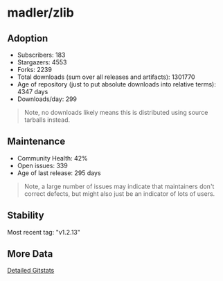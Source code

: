 # madler/zlib

## Adoption

- Subscribers: 183
- Stargazers: 4553
- Forks: 2239
- Total downloads (sum over all releases and artifacts): 1301770
- Age of repository (just to put absolute downloads into relative terms): 4347 days
- Downloads/day: 299

> Note, no downloads likely means this is distributed using source tarballs instead.

## Maintenance

- Community Health: 42%
- Open issues: 339
- Age of last release: 295 days

> Note, a large number of issues may indicate that maintainers don't correct defects, but might also
> just be an indicator of lots of users.

## Stability

Most recent tag: "v1.2.13"

## More Data

[Detailed Gitstats](/bazel-catalog/gitstats/madler/zlib)

